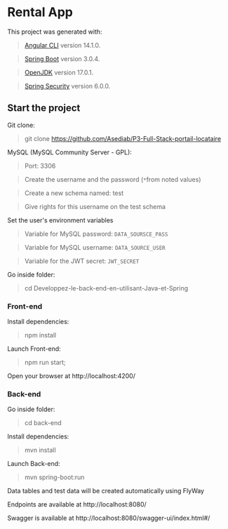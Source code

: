 # Rental App

This project was generated with:
> [Angular CLI](https://github.com/angular/angular-cli) version 14.1.0.  

> [Spring Boot](https://spring.io/projects/spring-boot) version 3.0.4.

> [OpenJDK](https://openjdk.org/projects/jdk/19/) version 17.0.1.

> [Spring Security](https://spring.io/projects/spring-security) version 6.0.0.

## Start the project

Git clone:

> git clone https://github.com/Asediab/P3-Full-Stack-portail-locataire

MySQL (MySQL Community Server - GPL):

> Port: 3306

> Create the username and the password (`*`from noted values)

> Create a new schema named: test

> Give rights for this username on the test schema

Set the user's environment variables

> Variable for MySQL password: `DATA_SOURSCE_PASS`

> Variable for MySQL username: `DATA_SOURCE_USER`

> Variable for the JWT secret: `JWT_SECRET`

Go inside folder:

> cd Developpez-le-back-end-en-utilisant-Java-et-Spring

### Front-end

Install dependencies:

> npm install

Launch Front-end:

> npm run start;

Open your browser at http://localhost:4200/

### Back-end

Go inside folder:

> cd back-end

Install dependencies:

> mvn install

Launch Back-end:

> mvn spring-boot:run

Data tables and test data will be created automatically using FlyWay

Endpoints are available at http://localhost:8080/

Swagger is available at http://localhost:8080/swagger-ui/index.html#/
